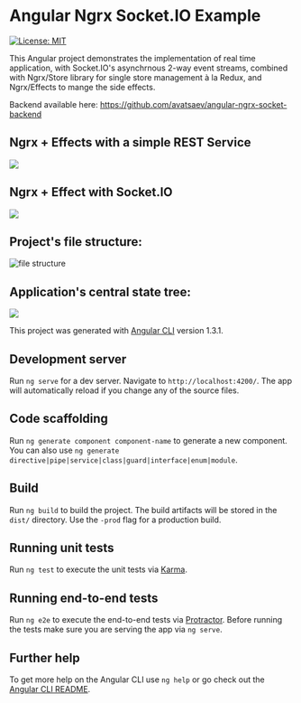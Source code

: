 # Angular Ngrx Socket.IO Example

[![License: MIT](https://img.shields.io/badge/License-MIT-blue.svg)](https://opensource.org/licenses/MIT)



This Angular project demonstrates the implementation of real time application, with Socket.IO's asynchrnous 2-way event streams, combined with Ngrx/Store library for single store management à la Redux, and Ngrx/Effects to mange the side effects.

Backend available here: https://github.com/avatsaev/angular-ngrx-socket-backend

## Ngrx + Effects with a simple REST Service

![](http://i.imgur.com/Ib40qmW.png)


## Ngrx + Effect with Socket.IO

![](http://i.imgur.com/F7k2Iyj.png)

## Project's file structure:

![file structure](https://i.imgur.com/IbGUfzi.png)

## Application's central state tree:

![](http://i.imgur.com/7DiuGH6.png)


This project was generated with [Angular CLI](https://github.com/angular/angular-cli) version 1.3.1.

## Development server

Run `ng serve` for a dev server. Navigate to `http://localhost:4200/`. The app will automatically reload if you change any of the source files.

## Code scaffolding

Run `ng generate component component-name` to generate a new component. You can also use `ng generate directive|pipe|service|class|guard|interface|enum|module`.

## Build

Run `ng build` to build the project. The build artifacts will be stored in the `dist/` directory. Use the `-prod` flag for a production build.

## Running unit tests

Run `ng test` to execute the unit tests via [Karma](https://karma-runner.github.io).

## Running end-to-end tests

Run `ng e2e` to execute the end-to-end tests via [Protractor](http://www.protractortest.org/).
Before running the tests make sure you are serving the app via `ng serve`.

## Further help

To get more help on the Angular CLI use `ng help` or go check out the [Angular CLI README](https://github.com/angular/angular-cli/blob/master/README.md).
